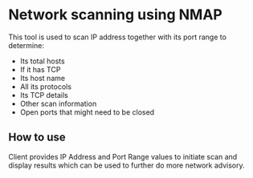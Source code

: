 # Network scanning using NMAP

This tool is used to scan IP address together with its port range to determine:

- Its total hosts
- If it has TCP
- Its host name
- All its protocols
- Its TCP details
- Other scan information
- Open ports that might need to be closed

## How to use

Client provides IP Address and Port Range values to initiate scan and display results
which can be used to further do more network advisory.
